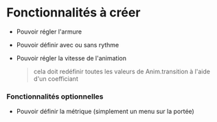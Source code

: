 # Fonctionnalités à créer

* Pouvoir régler l'armure

* Pouvoir définir avec ou sans rythme
* Pouvoir régler la vitesse de l'animation
  > cela doit redéfinir toutes les valeurs de Anim.transition à l'aide d'un coefficiant
  

### Fonctionnalités optionnelles

* Pouvoir définir la métrique (simplement un menu sur la portée)